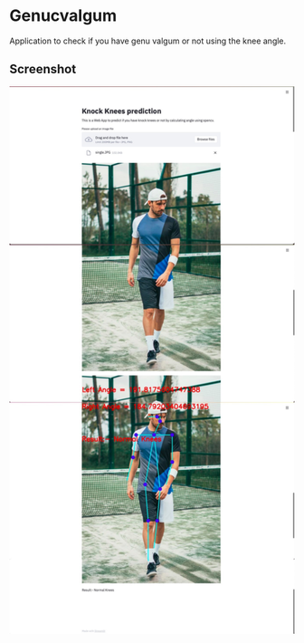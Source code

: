 # Genucvalgum
Application to check if you have genu valgum or not using the knee angle.

## Screenshot
![Screenshot](https://github.com/Rohan-cod/genucvalgum/blob/main/Screenshot_Streamlit.jpg)
